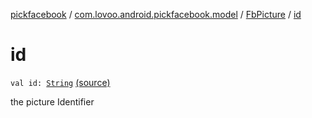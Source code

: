 [pickfacebook](../../index.md) / [com.lovoo.android.pickfacebook.model](../index.md) / [FbPicture](index.md) / [id](./id.md)

# id

`val id: `[`String`](https://kotlinlang.org/api/latest/jvm/stdlib/kotlin/-string/index.html) [(source)](https://github.com/lovoo/android-pickpic/blob/master/pickfacebook/src/main/kotlin/com/lovoo/android/pickfacebook/model/FbPicture.kt#L16)

the picture Identifier

